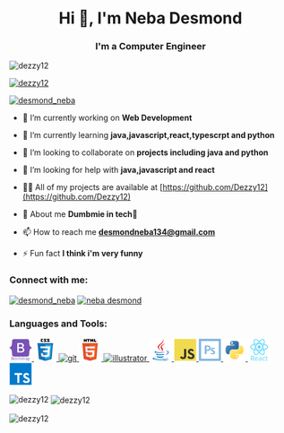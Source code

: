 <h1 align="center">Hi 👋, I'm Neba Desmond</h1>
<h3 align="center">I'm a Computer Engineer</h3>

<p align="left"> <img src="https://komarev.com/ghpvc/?username=dezzy12&label=Profile%20views&color=0e75b6&style=flat" alt="dezzy12" /> </p>

<p align="left"> <a href="https://github.com/ryo-ma/github-profile-trophy"><img src="https://github-profile-trophy.vercel.app/?username=dezzy12" alt="dezzy12" /></a> </p>

<p align="left"> <a href="https://twitter.com/desmond_neba" target="blank"><img src="https://img.shields.io/twitter/follow/desmond_neba?logo=twitter&style=for-the-badge" alt="desmond_neba" /></a> </p>

- 🔭 I’m currently working on **Web Development**

- 🌱 I’m currently learning **java,javascript,react,typescrpt and python**

- 👯 I’m looking to collaborate on **projects including java and python**

- 🤝 I’m looking for help with **java,javascript and react**

- 👨‍💻 All of my projects are available at [https://github.com/Dezzy12](https://github.com/Dezzy12)

- 💬 About me  **Dumbmie in tech🌚️**

- 📫 How to reach me **desmondneba134@gmail.com**

- ⚡ Fun fact **I think i'm very funny**

<h3 align="left">Connect with me:</h3>
<p align="left">
<a href="https://twitter.com/desmond_neba" target="blank"><img align="center" src="https://raw.githubusercontent.com/rahuldkjain/github-profile-readme-generator/master/src/images/icons/Social/twitter.svg" alt="desmond_neba" height="30" width="40" /></a>
<a href="https://linkedin.com/in/neba desmond" target="blank"><img align="center" src="https://raw.githubusercontent.com/rahuldkjain/github-profile-readme-generator/master/src/images/icons/Social/linked-in-alt.svg" alt="neba desmond" height="30" width="40" /></a>
</p>

<h3 align="left">Languages and Tools:</h3>
<p align="left"> <a href="https://getbootstrap.com" target="_blank" rel="noreferrer"> <img src="https://raw.githubusercontent.com/devicons/devicon/master/icons/bootstrap/bootstrap-plain-wordmark.svg" alt="bootstrap" width="40" height="40"/> </a> <a href="https://www.w3schools.com/css/" target="_blank" rel="noreferrer"> <img src="https://raw.githubusercontent.com/devicons/devicon/master/icons/css3/css3-original-wordmark.svg" alt="css3" width="40" height="40"/> </a> <a href="https://git-scm.com/" target="_blank" rel="noreferrer"> <img src="https://www.vectorlogo.zone/logos/git-scm/git-scm-icon.svg" alt="git" width="40" height="40"/> </a> <a href="https://www.w3.org/html/" target="_blank" rel="noreferrer"> <img src="https://raw.githubusercontent.com/devicons/devicon/master/icons/html5/html5-original-wordmark.svg" alt="html5" width="40" height="40"/> </a> <a href="https://www.adobe.com/in/products/illustrator.html" target="_blank" rel="noreferrer"> <img src="https://www.vectorlogo.zone/logos/adobe_illustrator/adobe_illustrator-icon.svg" alt="illustrator" width="40" height="40"/> </a> <a href="https://www.java.com" target="_blank" rel="noreferrer"> <img src="https://raw.githubusercontent.com/devicons/devicon/master/icons/java/java-original.svg" alt="java" width="40" height="40"/> </a> <a href="https://developer.mozilla.org/en-US/docs/Web/JavaScript" target="_blank" rel="noreferrer"> <img src="https://raw.githubusercontent.com/devicons/devicon/master/icons/javascript/javascript-original.svg" alt="javascript" width="40" height="40"/> </a> <a href="https://www.photoshop.com/en" target="_blank" rel="noreferrer"> <img src="https://raw.githubusercontent.com/devicons/devicon/master/icons/photoshop/photoshop-line.svg" alt="photoshop" width="40" height="40"/> </a> <a href="https://www.python.org" target="_blank" rel="noreferrer"> <img src="https://raw.githubusercontent.com/devicons/devicon/master/icons/python/python-original.svg" alt="python" width="40" height="40"/> </a> <a href="https://reactjs.org/" target="_blank" rel="noreferrer"> <img src="https://raw.githubusercontent.com/devicons/devicon/master/icons/react/react-original-wordmark.svg" alt="react" width="40" height="40"/> </a> <a href="https://www.typescriptlang.org/" target="_blank" rel="noreferrer"> <img src="https://raw.githubusercontent.com/devicons/devicon/master/icons/typescript/typescript-original.svg" alt="typescript" width="40" height="40"/> </a> </p>

<p><img align="left" src="https://github-readme-stats.vercel.app/api/top-langs?username=dezzy12&show_icons=true&locale=en&layout=compact" alt="dezzy12" /></p>

<p>&nbsp;<img align="center" src="https://github-readme-stats.vercel.app/api?username=dezzy12&show_icons=true&locale=en" alt="dezzy12" /></p>

<p><img align="center" src="https://github-readme-streak-stats.herokuapp.com/?user=dezzy12&" alt="dezzy12" /></p>


